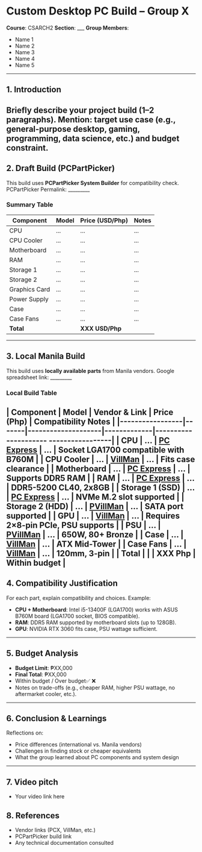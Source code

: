 # Custom Desktop PC Build – Group X
**Course**: CSARCH2
**Section**: ___
**Group Members**:
- Name 1
- Name 2
- Name 3
- Name 4
- Name 5
---
## 1. Introduction
Briefly describe your project build (1–2 paragraphs).
Mention: target use case (e.g., general-purpose desktop, gaming, programming, data
science, etc.) and budget constraint.
---
## 2. Draft Build (PCPartPicker)
This build uses **PCPartPicker System Builder** for compatibility check.
PCPartPicker Permalink: _________
### Summary Table
| Component | Model | Price (USD/Php) | Notes |
|-----------------|-------|-----------------|-------|
| CPU | ... | ... | ... |
| CPU Cooler | ... | ... | ... |
| Motherboard | ... | ... | ... |
| RAM | ... | ... | ... |
| Storage 1 | ... | ... | ... |
| Storage 2 | ... | ... | ... |
| Graphics Card | ... | ... | ... |
| Power Supply | ... | ... | ... |
| Case | ... | ... | ... |
| Case Fans | ... | ... | ... |
| **Total** | | **XXX USD/Php** | |
---
## 3. Local Manila Build
This build uses **locally available parts** from Manila vendors.
Google spreadsheet link: _________
### Local Build Table
| Component | Model | Vendor & Link | Price (Php) | Compatibility Notes
|
|-----------------|-------|--------------------|-------------|---------------------
-----------------|
| CPU | ... | [PC Express](link) | ... | Socket LGA1700
compatible with B760M |
| CPU Cooler | ... | [VillMan](link) | ... | Fits case clearance
|
| Motherboard | ... | [PC Express](link) | ... | Supports DDR5 RAM
|
| RAM | ... | [PC Express](link) | ... | DDR5-5200 CL40,
2x8GB |
| Storage 1 (SSD) | ... | [PC Express](link) | ... | NVMe M.2 slot
supported |
| Storage 2 (HDD) | ... | [PVillMan](link) | ... | SATA port supported
|
| GPU | ... | [VillMan](link) | ... | Requires 2×8-pin
PCIe, PSU supports |
| PSU | ... | [PVillMan](link) | ... | 650W, 80+ Bronze
|
| Case | ... | [VillMan](link) | ... | ATX Mid-Tower
|
| Case Fans | ... | [VillMan](link) | ... | 120mm, 3-pin
|
| **Total** | | | **XXX Php** | Within budget
|
---
## 4. Compatibility Justification
For each part, explain compatibility and choices.
Example:
- **CPU + Motherboard**: Intel i5-13400F (LGA1700) works with ASUS B760M board
(LGA1700 socket, BIOS compatible).
- **RAM**: DDR5 RAM supported by motherboard slots (up to 128GB).
- **GPU**: NVIDIA RTX 3060 fits case, PSU wattage sufficient.
---
## 5. Budget Analysis
- **Budget Limit**: ₱XX,000
- **Final Total**: ₱XX,000
- Within budget / Over budget✅ ❌
- Notes on trade-offs (e.g., cheaper RAM, higher PSU wattage, no aftermarket
cooler, etc.).
---
## 6. Conclusion & Learnings
Reflections on:
- Price differences (international vs. Manila vendors)
- Challenges in finding stock or cheaper equivalents
- What the group learned about PC components and system design
---
## 7. Video pitch
- Your video link here
## 8. References
- Vendor links (PCX, VillMan, etc.)
- PCPartPicker build link
- Any technical documentation consulted
